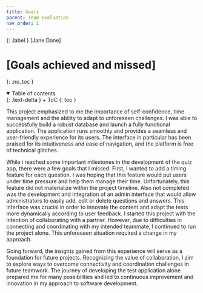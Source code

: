 ```yaml
---
title: Goals
parent: Team Evaluation
nav_order: 1
---
```


{: .label }
[Jane Dane]

# [Goals achieved and missed]
{: .no_toc }

<details open markdown="block">
{: .text-delta }
<summary>Table of contents</summary>
+ ToC
{: toc }
</details>

This project emphasized to me the importance of self-confidence, time management and the ability to adapt to unforeseen challenges. I was able to successfully build a robust database and launch a fully functional application. The application runs smoothly and provides a seamless and user-friendly experience for its users. The interface in particular has been praised for its intuitiveness and ease of navigation, and the platform is free of technical glitches. 

While i reached some important milestones in the development of the quiz app, there were a few goals that I missed. First, I wanted to add a timing feature for each question. I was hoping that this feature would put users under time pressure and help them manage their time. Unfortunately, this feature did not materialize within the project timeline.
Also not completed was the development and integration of an admin interface that would allow administrators to easily add, edit or delete questions and answers. This interface was crucial in order to innovate the content and adapt the tests more dynamically according to user feedback. I started this project with the intention of collaborating with a partner. However, due to difficulties in connecting and coordinating with my intended teammate, I continued to run the project alone. This unforeseen situation required a change in my approach.


Going forward, the insights gained from this experience will serve as a foundation for future projects. Recognizing the value of collaboration, I aim to explore ways to overcome connectivity and coordination challenges in future teamwork. The journey of developing the test application alone prepared me for many possibilities and led to continuous improvement and innovation in my approach to software development.
